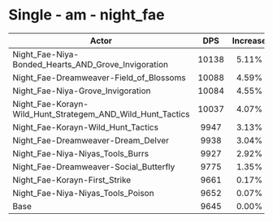 # Single - am - night_fae
| Actor | DPS | Increase |
|---|:---:|:---:|
|Night_Fae-Niya-Bonded_Hearts_AND_Grove_Invigoration|10138|5.11%|
|Night_Fae-Dreamweaver-Field_of_Blossoms|10088|4.59%|
|Night_Fae-Niya-Grove_Invigoration|10084|4.55%|
|Night_Fae-Korayn-Wild_Hunt_Strategem_AND_Wild_Hunt_Tactics|10037|4.07%|
|Night_Fae-Korayn-Wild_Hunt_Tactics|9947|3.13%|
|Night_Fae-Dreamweaver-Dream_Delver|9938|3.04%|
|Night_Fae-Niya-Niyas_Tools_Burrs|9927|2.92%|
|Night_Fae-Dreamweaver-Social_Butterfly|9775|1.35%|
|Night_Fae-Korayn-First_Strike|9661|0.17%|
|Night_Fae-Niya-Niyas_Tools_Poison|9652|0.07%|
|Base|9645|0.00%|

